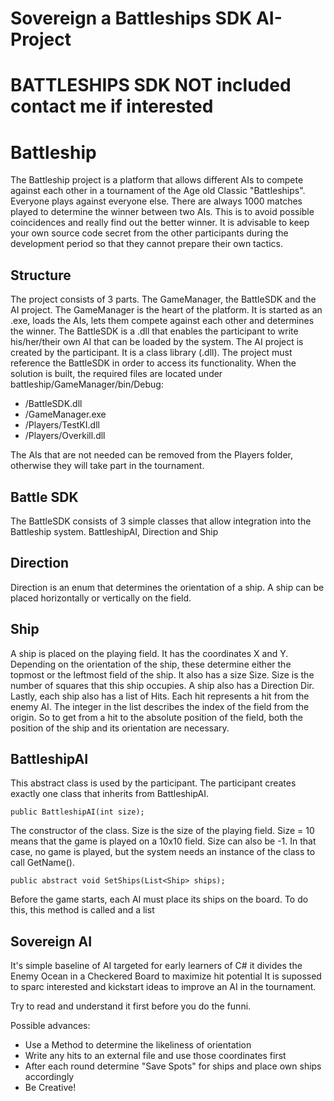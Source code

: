 # Sovereign a Battleships SDK AI-Project

# BATTLESHIPS SDK NOT included contact me if interested

# Battleship

The Battleship project is a platform that allows different AIs to compete against each other in a tournament of the Age old Classic "Battleships". Everyone plays against everyone else. There are always 1000 matches played to determine the winner between two AIs. This is to avoid possible coincidences and really find out the better winner.
It is advisable to keep your own source code secret from the other participants during the development period so that they cannot prepare their own tactics.

## Structure

The project consists of 3 parts. The GameManager, the BattleSDK and the AI project.
The GameManager is the heart of the platform. It is started as an .exe, loads the AIs, lets them compete against each other and determines the winner.
The BattleSDK is a .dll that enables the participant to write his/her/their own AI that can be loaded by the system. 
The AI project is created by the participant. It is a class library (.dll). The project must reference the BattleSDK in order to access its functionality.
When the solution is built, the required files are located under battleship/GameManager/bin/Debug:

* /BattleSDK.dll
* /GameManager.exe
* /Players/TestKI.dll
* /Players/Overkill.dll

The AIs that are not needed can be removed from the Players folder, otherwise they will take part in the tournament.

## Battle SDK

The BattleSDK consists of 3 simple classes that allow integration into the Battleship system. BattleshipAI, Direction and Ship

## Direction

Direction is an enum that determines the orientation of a ship. A ship can be placed horizontally or vertically on the field.

## Ship

A ship is placed on the playing field.
It has the coordinates X and Y. Depending on the orientation of the ship, these determine either the topmost or the leftmost field of the ship.
It also has a size Size. Size is the number of squares that this ship occupies. 
A ship also has a Direction Dir.
Lastly, each ship also has a list of Hits. Each hit represents a hit from the enemy AI. The integer in the list describes the index of the field from the origin. So to get from a hit to the absolute position of the field, both the position of the ship and its orientation are necessary.

## BattleshipAI

This abstract class is used by the participant. The participant creates exactly one class that inherits from BattleshipAI.

`public BattleshipAI(int size);`

The constructor of the class. Size is the size of the playing field. Size = 10 means that the game is played on a 10x10 field.
Size can also be -1. In that case, no game is played, but the system needs an instance of the class to call GetName().

`public abstract void SetShips(List<Ship> ships);`

Before the game starts, each AI must place its ships on the board. To do this, this method is called and a list 

## Sovereign AI

It's simple baseline of AI targeted for early learners of C# it divides the Enemy Ocean in a Checkered Board to maximize hit potential
It is supossed to sparc interested and kickstart ideas to improve an AI in the tournament.

Try to read and understand it first before you do the funni.

Possible advances:
* Use a Method to determine the likeliness of orientation
* Write any hits to an external file and use those coordinates first
* After each round determine "Save Spots" for ships and place own ships accordingly
* Be Creative!